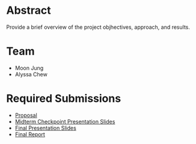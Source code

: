 # Abstract

Provide a brief overview of the project objhectives, approach, and results.

# Team

* Moon Jung
* Alyssa Chew

# Required Submissions

* [Proposal](proposal)
* [Midterm Checkpoint Presentation Slides](https://docs.google.com/presentation/d/1CNIoVoqDiMYZu2qwL2CC9Wwj_iQOI7ATdiDZEP6GRtU/edit?usp=sharing)
* [Final Presentation Slides](http://)
* [Final Report](report)
